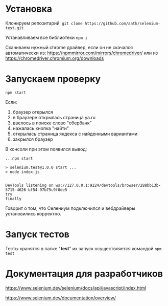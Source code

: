 # Установка

Клонируем репозитарий:
`git clone https://github.com/aatk/selenium-test.git`

Устанавливаем все библиотеки
`npm i`

Скачиваем нужный chrome драйвер, если он не скачался автоматически из: https://npmmirror.com/mirrors/chromedriver/
или из https://chromedriver.chromium.org/downloads

# Запускаем проверку 

`npm start`

Если:
1. браузер открылся 
2. в браузере открылась страница ya.ru 
3. ввелось в поиске слово "сбербанк" 
4. нажалась кнопка "найти"
5. открылась страница яндекса с найденными вариантами
6. закрылся браузер

В консоли при этом появился вывод:

```
...npm start

> selenium.test@1.0.0 start ...
> node index.js


DevTools listening on ws://127.0.0.1:9224/devtools/browser/288bb13b-5715-4626-bf54-97b75c9f0de5
try
finally
```
Говорит о том, что Селениум подключился и вебдрайверы установились корректно.

# Запуск тестов

Тесты хранятся в папке "__test__" их запуск осуществляется командой `npm test`

# Документация для разработчиков

https://www.selenium.dev/selenium/docs/api/javascript/index.html

https://www.selenium.dev/documentation/overview/

